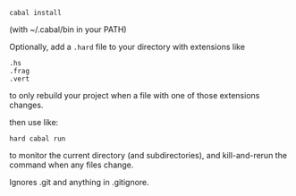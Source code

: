 ```
cabal install
```
(with ~/.cabal/bin in your PATH)

Optionally, add a ```.hard``` file to your directory with extensions like
```
.hs
.frag
.vert
```
to only rebuild your project when a file with one of those extensions changes.

then use like:
```
hard cabal run
```

to monitor the current directory (and subdirectories),
and kill-and-rerun the command when any files change.

Ignores .git and anything in .gitignore.